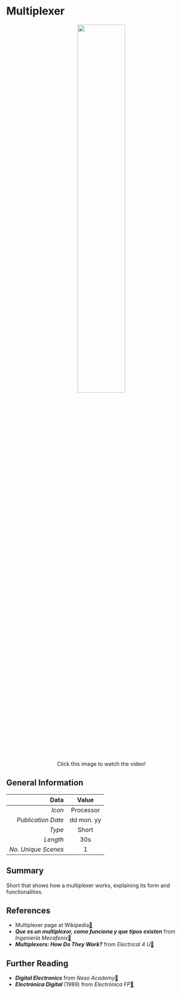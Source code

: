 # Multiplexer

<p align="center">
<a href="https://www.youtube.com/@ph0nsy" style="text-decoration: none; color: white;">
      <image style="width: 50%" src="https://github.com/ph0nsy/Ph0nsyTalksYT/blob/main/src/scenes/multiplexer_short/assets/Multiplexer.png?raw=true"/>
</a><br>
Click this image to watch the video!
</p>

## General Information

| Data                   | Value            |
|-----------------------:|:----------------:|
| *Icon*          	 | Processor        |
| *Publication Date* 	 | dd mon. yy       |
| *Type*             	 | Short            |
| *Length*           	 | 30s              |
| *No. Unique Scenes*    | 1                |

## Summary

Short that shows how a multiplexer works, explaining its form and functionalities.

## References

+ Multiplexer page at Wikipedia<a href="https://en.wikipedia.org/wiki/Multiplexer">🔗</a>
+ ___Que es un multiplexor, como funciona y que tipos existen___ from _Ingeniería Mecafenix_<a href="https://www.ingmecafenix.com/electronica/componentes/multiplexor/">🔗</a>
+ ___Multiplexers: How Do They Work?___ from _Electrical 4 U_<a href="https://www.electrical4u.com/multiplexer/#google_vignette">🔗</a>

## Further Reading

+ ___Digital Electronics___ from _Neso Academy_<a href="https://www.youtube.com/watch?v=M0mx8S05v60&list=PLBlnK6fEyqRjMH3mWf6kwqiTbT798eAOm&pp=iAQB">🔗</a> 
+ ___Electrónica Digital___ (1989) from _Electrónica FP_<a href="https://www.youtube.com/playlist?list=PLuzS0jdNRVvpQmCxFV4S2eqfji90BnDub">🔗</a> 

